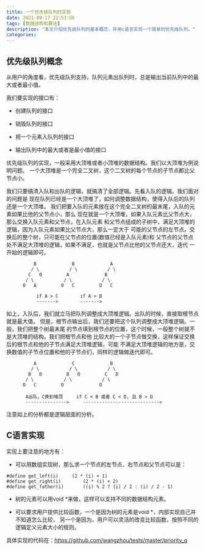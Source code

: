 ```yaml
---
title: 一个优先级队列的实现
date: 2021-09-17 22:53:55
tags: [数据结构和算法]
description: "本文介绍优先级队列的基本概念，并用c语言实现一个简单的优先级队列。"
categories:
---
```


优先级队列概念
--------------

 从用户的角度看，优先级队列支持，队列元素出队列时，总是输出当前队列中的最大或者最小值。

 我们要实现的接口有：

 - 创建队列的接口

 - 销毁队列的接口

 - 把一个元素入队列的接口

 - 输出队列中的最大或者是最小值的接口

 优先级队列的实现，一般采用大顶堆或者小顶堆的数据结构。我们以大顶堆为例说明问题。
 一个大顶堆是一个完全二叉树，这个二叉树的每个节点的子节点都比父节点小。

 我们只要搞清入队和出队的逻辑，就搞清了全部逻辑。先看入队的逻辑。我们面对的问题是
 现在队列已经是一个大顶堆了，如何调整数据结构，使得入队后的队列还是一个大顶堆。
 我们把要入队的元素放在这个完全二叉树的最末尾，入队的元素如果比他的父节点小，那么
 现在就是一个大顶堆，如果入队元素比父节点大，那么交换入队元素和父节点，在入队元素
 和父节点组成的子树中，满足大顶堆的逻辑，因为入队元素如果比父节点大，那么一定大于
 可能的父节点的左节点。交换后的整个树，只可能在父节点的位置(数值已经是入队元素)和
 父节点的父节点处不满足大顶堆的逻辑，如果不满足，也就是父节点比他的父节点还大，迭代
 一开始的逻辑即可。
```
          B             B             A
         / \           / \           / \
        C   O         A             B
       / \           / \           / \
      O   A         O   C         O   C

           if A > C        if A > B
           ------->        ------->
```

 如上，入队后，我们就立马把队列调整成大顶堆逻辑。出队的时候，直接取根节点就是最大值。
 但是，根节点输出后，我们还要把这个队列调整成大顶堆逻辑。一般，我们把整个树最末尾
 的节点填到根节点的位置，这个时候，一般整个树就不是大顶堆的结构。我们把根节点和他
 比较大的一个子节点做交换，这样保证交换后的根节点和他的子节点满足大顶堆逻辑，可能
 不满足大顶堆逻辑的地方是，交换数值的子节点位置和他的子节点们，同样的逻辑做迭代即可。
```
          A             C             B
         / \           / \           / \
        B   D         B   D         C   D
       / \           / \           / \
      O   C         O             O

       A出队，C换到堆顶     if C < B 或者 C < D, 且 B > D
       --------------->     ----------------------------> 
```

 注意如上的分析都是逻辑层面的分析。

C语言实现
---------

 实现上要注意的地方有：

 - 可以用数组实现树，那么求一个节点的左节点、右节点和父节点可以是：
```
#define get_left(i)		(2 * (i) + 1)
#define get_right(i)		(2 * (i) + 2)
#define get_father(i)		((i) % 2 ? (i) / 2 : (i) / 2 - 1)
```
 
 - 树的元素可以用void *来做，这样可以支持不同的数据结构元素。

 - 可以要求用户提供比较函数，一个是因为树的元素是void *，内部实现自己并不知道怎么比较，
   另一个是因为，用户可以灵活的改变比较函数，按照不同的逻辑定义元素大小的规则。

 具体实现的代码在：https://github.com/wangzhou/tests/master/priority_q
